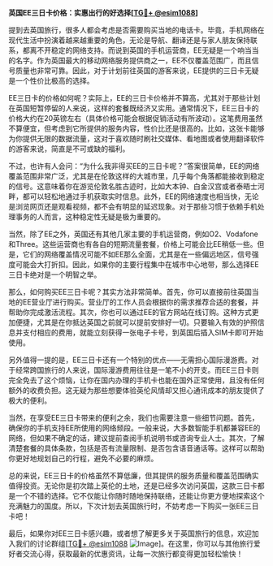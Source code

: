 **英国EE三日卡价格：实惠出行的好选择[[TG💪+ @esim1088](https://t.me/s/esim1088)]**

提到去英国旅行，很多人都会考虑是否需要购买当地的电话卡。毕竟，手机网络在现代生活中扮演着越来越重要的角色，无论是导航、翻译还是与家人朋友保持联系，都离不开稳定的网络支持。而说到英国的手机运营商，EE无疑是一个响当当的名字。作为英国最大的移动网络服务提供商之一，EE不仅覆盖范围广，而且信号质量也非常可靠。因此，对于计划前往英国的游客来说，EE提供的三日卡无疑是一个性价比极高的选择。

EE三日卡的价格如何呢？实际上，EE的三日卡价格并不算高，尤其对于那些计划在英国短暂停留的人来说，这样的套餐既经济又实用。通常情况下，EE三日卡的价格大约在20英镑左右（具体价格可能会根据促销活动有所波动）。这笔费用虽然不算便宜，但考虑到它所提供的服务内容，性价比还是很高的。比如，这张卡能够为你提供无限的数据流量，这对于喜欢随时刷社交媒体、看地图或者使用翻译软件的游客来说，简直是不可或缺的福利。

不过，也许有人会问：“为什么我非得买EE的三日卡呢？”答案很简单，EE的网络覆盖范围非常广泛，尤其是在伦敦这样的大城市里，几乎每个角落都能接收到稳定的信号。这意味着你在游览伦敦名胜古迹时，比如大本钟、白金汉宫或者泰晤士河畔，都可以轻松地通过手机获取实时信息。此外，EE的网络速度也相当快，无论是浏览网页还是观看视频，都不会有明显的延迟现象。对于那些习惯于依赖手机处理事务的人而言，这种稳定性无疑是极为重要的。

当然，除了EE之外，英国还有其他几家主要的手机运营商，例如O2、Vodafone和Three。这些运营商也有各自的短期流量套餐，价格上可能会比EE稍低一些。但是，它们的网络覆盖情况可能不如EE那么全面，尤其是在一些偏远地区，信号强度可能会大打折扣。因此，如果你的主要行程集中在城市中心地带，那么选择EE三日卡绝对是一个明智之举。

那么，如何购买EE三日卡呢？其实方法非常简单。首先，你可以直接前往英国当地的EE营业厅进行购买。营业厅的工作人员会根据你的需求推荐合适的套餐，并帮助你完成激活流程。其次，你也可以通过EE的官方网站在线订购。这种方式更加便捷，尤其是在你抵达英国之前就可以提前安排好一切。只要输入有效的护照信息并支付相应的费用，就能立刻获得一张电子卡号，到英国后插入SIM卡即可开始使用。

另外值得一提的是，EE三日卡还有一个特别的优点——无需担心国际漫游费。对于经常跨国旅行的人来说，国际漫游费用往往是一笔不小的开支。而EE三日卡则完全免去了这个烦恼，让你在国内办理的手机卡也能在国外正常使用，且没有任何额外的收费负担。这无疑为那些想要体验英伦风情却又担心通讯成本的朋友提供了极大的便利。

当然，在享受EE三日卡带来的便利之余，我们也需要注意一些细节问题。首先，确保你的手机支持EE所使用的网络频段。一般来说，大多数智能手机都兼容EE的网络，但如果不确定的话，建议提前查阅手机说明书或咨询专业人士。其次，了解清楚套餐的具体条款，包括是否有流量限制、是否包含语音通话等。这样可以帮助你更好地规划自己的行程，避免不必要的麻烦。

总的来说，EE三日卡的价格虽然不算低廉，但其提供的服务质量和覆盖范围确实值得投资。无论你是初次踏上英伦的土地，还是已经多次访问英国，这款三日卡都是一个不错的选择。它不仅能让你随时随地保持联络，还能让你更方便地探索这个充满魅力的国度。所以，下次计划去英国旅行时，不妨考虑一下购买一张EE三日卡吧！

最后，如果你对EE三日卡感兴趣，或者想了解更多关于英国旅行的信息，欢迎加入我们的讨论群组[[TG💪+ @esim1088](https://t.me/s/esim1088) ![Image](https://i.postimg.cc/4NQfJmqS/Snipaste-2025-05-13-00-14-12.png)]。在这里，你可以与其他旅行爱好者交流心得，获取最新的优惠资讯，让每一次旅行都变得更加轻松愉快！
